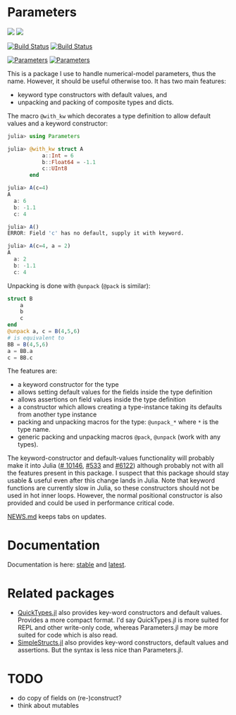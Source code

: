 # Parameters

[![](https://img.shields.io/badge/docs-stable-blue.svg)](https://mauro3.github.io/Parameters.jl/stable)
[![](https://img.shields.io/badge/docs-latest-blue.svg)](https://mauro3.github.io/Parameters.jl/latest)

[![Build Status](https://travis-ci.org/mauro3/Parameters.jl.svg?branch=master)](https://travis-ci.org/mauro3/Parameters.jl)
[![Build Status](https://ci.appveyor.com/api/projects/status/github/mauro3/Parameters.jl?branch=master&svg=true)](https://ci.appveyor.com/project/mauro3/parameters-jl/branch/master)

[![Parameters](http://pkg.julialang.org/badges/Parameters_0.6.svg)](http://pkg.julialang.org/?pkg=Parameters)
[![Parameters](http://pkg.julialang.org/badges/Parameters_0.7.svg)](http://pkg.julialang.org/detail/Parameters)

This is a package I use to handle numerical-model parameters, thus the
name.  However, it should be useful otherwise too.  It has two main
features:

- keyword type constructors with default values, and
- unpacking and packing of composite types and dicts.

The macro `@with_kw` which decorates a type definition to
allow default values and a keyword constructor:
```julia
julia> using Parameters

julia> @with_kw struct A
           a::Int = 6
           b::Float64 = -1.1
           c::UInt8
       end

julia> A(c=4)
A
  a: 6
  b: -1.1
  c: 4

julia> A()
ERROR: Field 'c' has no default, supply it with keyword.

julia> A(c=4, a = 2)
A
  a: 2
  b: -1.1
  c: 4
```

Unpacking is done with `@unpack` (`@pack` is similar):
```julia
struct B
    a
    b
    c
end
@unpack a, c = B(4,5,6)
# is equivalent to
BB = B(4,5,6)
a = BB.a
c = BB.c
```

The features are:

- a keyword constructor for the type
- allows setting default values for the fields inside the type
  definition
- allows assertions on field values inside the type definition
- a constructor which allows creating a type-instance taking its defaults from
  another type instance
- packing and unpacking macros for the type: `@unpack_*` where `*` is
  the type name.
- generic packing and unpacking macros `@pack`, `@unpack` (work with
  any types).

The keyword-constructor and default-values functionality will probably
make it into Julia
([# 10146](https://github.com/JuliaLang/julia/issues/10146),
[#533](https://github.com/JuliaLang/julia/issues/5333) and
[#6122](https://github.com/JuliaLang/julia/pull/6122)) although
probably not with all the features present in this package.  I suspect
that this package should stay usable & useful even after this change
lands in Julia.  Note that keyword functions are currently slow in
Julia, so these constructors should not be used in hot inner loops.
However, the normal positional constructor is also provided and could be
used in performance critical code.

[NEWS.md](https://github.com/mauro3/Parameters.jl/blob/master/NEWS.md)
keeps tabs on updates.

# Documentation

Documentation is here: [stable](https://mauro3.github.io/Parameters.jl/stable) and [latest](https://mauro3.github.io/Parameters.jl/latest).

# Related packages

- [QuickTypes.jl](https://github.com/cstjean/QuickTypes.jl) also
  provides key-word constructors and default values.  Provides a more
  compact format.  I'd say QuickTypes.jl is more suited for REPL and
  other write-only code, whereas Parameters.jl may be more suited for
  code which is also read.
- [SimpleStructs.jl](https://github.com/pluskid/SimpleStructs.jl) also
  provides key-word constructors, default values and assertions.  But
  the syntax is less nice than Parameters.jl.

# TODO

- do copy of fields on (re-)construct?
- think about mutables
